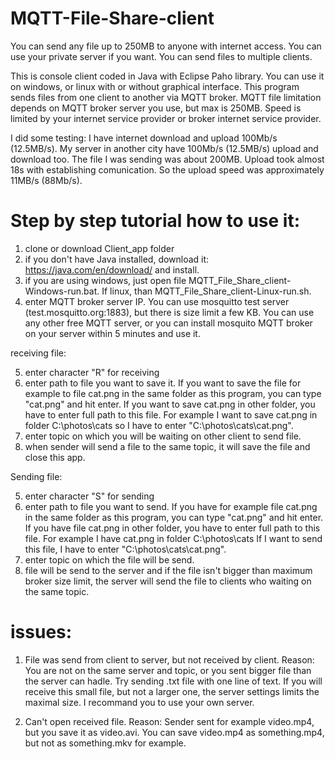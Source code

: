 # MQTT-File-Share-client
You can send any file up to 250MB to anyone with internet access. You can use your private server if you want.
You can send files to multiple clients.

This is console client coded in Java with Eclipse Paho library. You can use it on windows, or linux with or without graphical interface.
This program sends files from one client to another via MQTT broker. MQTT file limitation depends on MQTT broker server you use, but max is 250MB.
Speed is limited by your internet service provider or broker internet service provider.

I did some testing: I have internet download and upload 100Mb/s (12.5MB/s). 
My server in another city have 100Mb/s (12.5MB/s) upload and download too.
The file I was sending was about 200MB. Upload took almost 18s with establishing comunication. So the upload speed was approximately 11MB/s (88Mb/s).

# Step by step tutorial how to use it:
1. clone or download Client_app folder
2. if you don't have Java installed, download it: https://java.com/en/download/ and install.
3. if you are using windows, just open file MQTT_File_Share_client-Windows-run.bat. If linux, than MQTT_File_Share_client-Linux-run.sh.
4. enter MQTT broker server IP. You can use mosquitto test server (test.mosquitto.org:1883), but there is size limit a few KB.
You can use any other free MQTT server, or you can install mosquito MQTT broker on your server within 5 minutes and use it.

receiving file: 

5. enter character "R" for receiving
6. enter path to file you want to save it. If you want to save the file for example to file cat.png in the same folder as this program, 
you can type "cat.png" and hit enter. If you want to save cat.png in other folder, you have to enter full path to this file.
For example I want to save cat.png in folder C:\photos\cats so I have to enter "C:\photos\cats\cat.png".
7. enter topic on which you will be waiting on other client to send file.
8. when sender will send a file to the same topic, it will save the file and close this app.

Sending file: 

5. enter character "S" for sending
6. enter path to file you want to send. If you have for example file cat.png in the same folder as this program, 
you can type "cat.png" and hit enter. If you have file cat.png in other folder, you have to enter full path to this file.
For example I have cat.png in folder C:\photos\cats If I want to send this file, I have to enter "C:\photos\cats\cat.png".
7. enter topic on which the file will be send.
8. file will be send to the server and if the file isn't bigger than maximum broker size limit, the server will send the file to
clients who waiting on the same topic.

# issues:
1. File was send from client to server, but not received by client. Reason: You are not on the same server and topic,
or you sent bigger file than the server can hadle. Try sending .txt file with one line of text. If you will receive this small file, but not a larger one,
the server settings limits the maximal size. I recommand you to use your own server.

2. Can't open received file. Reason: Sender sent for example video.mp4, but you save it as video.avi. You can save video.mp4 as something.mp4, but not as something.mkv for example.
